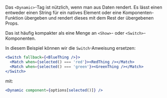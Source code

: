 Das `<Dynamic>`-Tag ist nützlich, wenn man aus Daten rendert. Es lässt einen entweder einen String für ein natives Element oder eine Komponenten-Funktion übergeben und rendert dieses mit dem Rest der übergebenen Props.

Das ist häufig kompakter als eine Menge an `<Show>`- oder `<Switch>`-Komponenten.

In diesem Beispiel können wir die `Switch`-Anweisung ersetzen:

```jsx
<Switch fallback={<BlueThing />}>
  <Match when={selected() === 'red'}><RedThing /></Match>
  <Match when={selected() === 'green'}><GreenThing /></Match>
</Switch>
```

mit:

```jsx
<Dynamic component={options[selected()]} />
```
